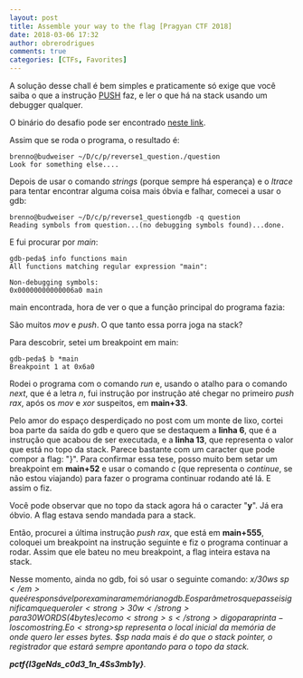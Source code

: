 ```yaml
---
layout: post
title: Assemble your way to the flag [Pragyan CTF 2018]
date: 2018-03-06 17:32
author: obrerodrigues
comments: true
categories: [CTFs, Favorites]
---
```

A solução desse chall é bem simples e praticamente só exige que você saiba o que a instrução <a href="http://webcache.googleusercontent.com/search?q=cache:lfRLmgWzBvMJ:www.linguagemassembly.com.br/fundamentos/pilhas-assembly-stack/+&amp;cd=3&amp;hl=pt-BR&amp;ct=clnk&amp;gl=br" target="_blank" rel="noopener">PUSH</a> faz, e ler o que há na stack usando um debugger qualquer.

O binário do desafio pode ser encontrado <a href="https://github.com/brerodrigues/CTFs/raw/master/Pragyan%20CTF%202018/reverse/question" target="_blank" rel="noopener">neste link</a>.

Assim que se roda o programa, o resultado é:

```
brenno@budweiser ~/D/c/p/reverse1_question./question
Look for something else....
```

Depois de usar o comando <em>strings</em> (porque sempre há esperança) e o <em>ltrace</em> para tentar encontrar alguma coisa mais óbvia e falhar, comecei a usar o gdb:

```
brenno@budweiser ~/D/c/p/reverse1_questiongdb -q question
Reading symbols from question...(no debugging symbols found)...done.
```

E fui procurar por <em>main</em>:

```
gdb-peda$ info functions main
All functions matching regular expression "main":

Non-debugging symbols:
0x00000000000006a0 main
```

main encontrada, hora de ver o que a função principal do programa fazia:

<script src="https://gist.github.com/anonymous/e768b30b3f7babaf2342c9a441ba1b03.js"></script>

São muitos <em>mov</em> e <em>push</em>. O que tanto essa porra joga na stack?

Para descobrir, setei um breakpoint em main:

```
gdb-peda$ b *main
Breakpoint 1 at 0x6a0
```

Rodei o programa com o comando <em>run</em> e, usando o atalho para o comando <em>next</em>, que é a letra <em>n</em>, fui instrução por instrução até chegar no primeiro <em>push rax</em>, após os <em>mov</em> e <em>xor</em> suspeitos, em <strong>main+33</strong>.

<script src="https://gist.github.com/anonymous/2efbbc0d5565c4dc36f20ffdd24ceafe.js"></script>

Pelo amor do espaço desperdiçado no post com um monte de lixo, cortei boa parte da saída do gdb e quero que se destaquem a <strong>linha 6</strong>, que é a instrução que acabou de ser executada, e a <strong>linha 13</strong>, que representa o valor que está no topo da stack. Parece bastante com um caracter que pode compor a flag: "}". Para confirmar essa tese, posso muito bem setar um breakpoint em <strong>main+52</strong> e usar o comando <em>c</em> (que representa o <em>continue</em>, se não estou viajando) para fazer o programa continuar rodando até lá. E assim o fiz.

<script src="https://gist.github.com/anonymous/32274c72cb0ab3808a9a1cb68dd7bc91.js"></script>

Você pode observar que no topo da stack agora há o caracter "<strong>y</strong>". Já era óbvio. A flag estava sendo mandada para a stack.

Então, procurei a última instrução <em>push rax</em>, que está em <strong>main+555</strong>, coloquei um breakpoint na instrução seguinte e fiz o programa continuar a rodar. Assim que ele bateu no meu breakpoint, a flag inteira estava na stack.

<script src="https://gist.github.com/anonymous/f1d25773036246b61e1bf96227b31248.js"></script>

Nesse momento, ainda no gdb, foi só usar o seguinte comando: <em>x/30ws $sp</em> que é responsável por examinar a memória no gdb. E os parâmetros que passei significam que quero ler <strong>30w</strong> para 30 WORDS (4 bytes) e com o <strong>s</strong> digo para printa-los como string. E o <strong>$sp</strong> representa o local inicial da memória de onde quero ler esses bytes. $sp nada mais é do que o stack pointer, o registrador que estará sempre apontando para o topo da stack.

<script src="https://gist.github.com/anonymous/7b07998825c0a53fdc8cb5476dab9cc9.js"></script>

<strong>pctf{l3geNds_c0d3_1n_4Ss3mb1y}</strong>.
